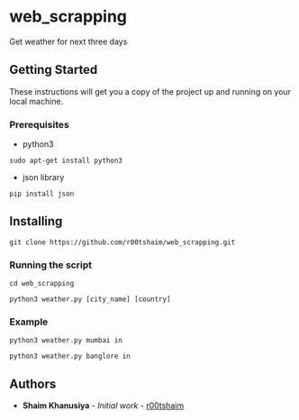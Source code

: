 # web_scrapping
Get weather for next three days
## Getting Started
These instructions will get you a copy of the project up and running on your local machine.
### Prerequisites
* python3
```
sudo apt-get install python3
```
* json library
```
pip install json
```

## Installing
```
git clone https://github.com/r00tshaim/web_scrapping.git
```

### Running the script
```
cd web_scrapping
```
```
python3 weather.py [city_name] [country]
```

### Example
```
python3 weather.py mumbai in
```
```
python3 weather.py banglore in
```
## Authors

* **Shaim Khanusiya** - *Initial work* - [r00tshaim](https://github.com/r00tshaim)
